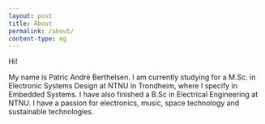 ```yaml
---
layout: post
title: About
permalink: /about/
content-type: eg
---
```


Hi! 

My name is Patric Andrè Berthelsen. I am currently studying for a M.Sc. in Electronic Systems Design at NTNU in Trondheim, where I specify in Embedded Systems. I have also finished a B.Sc in Electrical Engineering at NTNU.  I have a passion for electronics, music, space technology and sustainable technologies.
